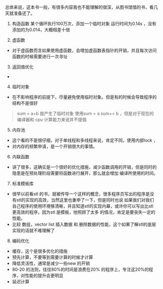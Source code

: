 
总体来说，这本书一般，有很多内容我也不能理解的很深，从图书馆借的书，看几天就准备还了。


1. 构造函数
某个循环执行100万次，添加一个临时对象 运行时间为0.14s ，没有添加的为0.014，大概相差十倍

2. 虚函数
* 对于虚函数而言如果使用虚函数，会增加虚函数表指针的开销，并且每次访问函数的时候需要进行一次寻址

3. 返回值优化
* 

4. 临时对象
* 在不影响程序的前提下，尽量避免使用临时对象。但是有的时候会导致程序的结构不是很好
> sum = a+b 就产生了临时对象 使用sum = a sum+= b ，但是对于现在的编译器和 cpu 计算能力来说并不提倡

5. 内存池 
* 这个看的不是很仔细，对于单线程和多线程来说，肯定不同，使用内部lock ，
* 对内存的频繁申请，是一个开销很大的事情。

6. 内联函数
* 讲了很多，这确实是一个很好的优化措施，减少函数调用的开销，但是同时的隐患是在预处理阶段需要将函数进行展开，那么就会增加
编译所使用的时间。
7.  标准模板库
* 很早以前看stl 的书，就被传导一个这样的概念，很多程序员写出的程序是没有stl的实现的高效，当然这里也重申了一下，但是同时也说
如果我们对我们自己程序的使用环境够清晰，并且知道stl的实现内幕，或许你可以写出比stl 更高效的程序，因为stl 是模板，他照顾了太多
的情况，肯定是要丧失一定的性能。
* 比较 数组，vector list 插入数据 和 删除数据的性能，这个如果了解stl的底层实现的话就不难理解了

8. 编码优化
* 缓存，这个是很多优化的措施 
* 预先计算，不要等到需要计算的时候才计算
* 降低灵活性，通常是减少一些new 的开销
* 80-20 的法则，往往80%的时间是浪费在20% 的程序上，专注这20%的程序，对性能的提升会更明显
* 延迟计算

